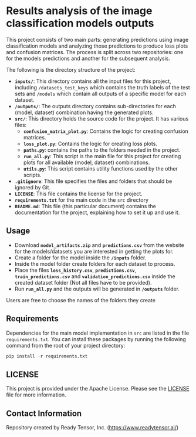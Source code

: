 # Results analysis of the image classification models outputs

This project consists of two main parts: generating predictions using image classification models and analyzing those predictions to produce loss plots and confusion matrices. The process is split across two repositories: one for the models predictions and another for the subsequent analysis.

The following is the directory structure of the project:

- **`inputs/`**: This directory contains all the input files for this project, including `/datasets_test_keys` which contains the truth labels of the test sets and `/models` which contain all outputs of a specific model for each dataset.
- **`/outputs/`**: The outputs directory contains sub-directories for each (model, dataset) combination having the generated plots.
- **`src/`**: This directory holds the source code for the project. It has various files:
  - **`confusion_matrix_plot.py`**: Contains the logic for creating confusion matrices.
  - **`loss_plot.py`**: Contains the logic for creating loss plots.
  - **`paths.py`**: contains the paths to the folders needed in the project.
  - **`run_all.py`**: This script is the main file for this project for creating plots for all available (model, dataset) combinations.
  - **`utils.py`**: This script contains utility functions used by the other scripts.
- **`.gitignore`**: This file specifies the files and folders that should be ignored by Git.
- **`LICENSE`**: This file contains the license for the project.
- **`requirements.txt`** for the main code in the `src` directory
- **`README.md`**: This file (this particular document) contains the documentation for the project, explaining how to set it up and use it.


## Usage
- Download **`model_artifacts.zip`** and **`predictions.csv`** from the website for the models/datasets you are interested in getting the plots for.
- Create a folder for the model inside the **`/inputs`** folder.
- Inside the model folder create folders for each dataset to process. 
- Place the files **`loss_history.csv`**, **`predictions.csv`**, **`train_predictions.csv`** and **`validation_predictions.csv`** inside the created dataset folder (Not all files have to be provided).
- Run **`run_all.py`** and the outputs will be generated in **`/outputs`** folder.

Users are free to choose the names of the folders they create

## Requirements

Dependencies for the main model implementation in `src` are listed in the file `requirements.txt`.
You can install these packages by running the following command from the root of your project directory:

```python
pip install -r requirements.txt
```

## LICENSE

This project is provided under the Apache License. Please see the [LICENSE](LICENSE) file for more information.

## Contact Information

Repository created by Ready Tensor, Inc. (https://www.readytensor.ai/)



